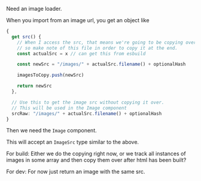Need an image loader.

When you import from an image url, you get an object like

```ts
{
  get src() {
    // When I access the src, that means we're going to be copying over the file
    // so make note of this file in order to copy it at the end.
    const actualSrc = x // can get this from esbuild

    const newSrc = "/images/" + actualSrc.filename() + optionalHash

    imagesToCopy.push(newSrc)

    return newSrc
  },

  // Use this to get the image src without copying it over.
  // This will be used in the Image component
  srcRaw: "/images/" + actualSrc.filename() + optionalHash
}
```

Then we need the `Image` component.

This will accept an `ImageSrc` type similar to the above.

For build:
Either we do the copying right now, or we track all instances of images in some array and then copy them over after html has been built?

For dev:
For now just return an image with the same src.
